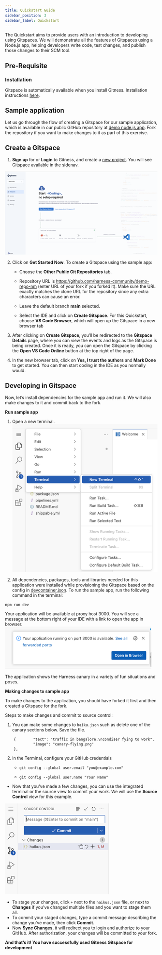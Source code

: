 ```yaml
---
title: Quickstart Guide
sidebar_position: 3
sidebar_label: Quickstart
---
```


The Quickstart aims to provide users with an introduction to developing using Gitspaces. We will demonstrate all the features of Gitspaces using a Node.js app, helping developers write code, test changes, and publish those changes to their SCM tool.

## Pre-Requisite

### Installation

Gitspace is automatically available when you install Gitness. Installation instructions [here](https://docs.gitness.com/).

## Sample application

Let us go through the flow of creating a Gitspace for our sample application, which is available in our public GitHub repository at [demo node.js app](https://github.com/harness-community/demo-repo-nm). Fork the repository if you want to make changes to it as part of this exercise. 

## Create a Gitspace

1. **Sign up** for or **Login** to Gitness, and create a [new project](https://docs.gitness.com/#create-a-project). You will see Gitspace available in the sidenav. 

![](./static/loading-page-gitspace.png)

2. Click on **Get Started Now**. To create a Gitspace using the sample app: 

   * Choose the **Other Public Git Repositories** tab.

   * Repository URL is https://github.com/harness-community/demo-repo-nm (enter URL of your fork if you forked it). Make sure the URL exactly matches the clone URL for the repository since any extra characters can cause an error. 

   * Leave the default branch **main** selected.

   * Select the IDE and click on **Create Gitspace**. For this Quickstart, choose **VS Code Browser**, which will open up the Gitspace in a new browser tab

3. After clicking on **Create Gitspace**, you’ll be redirected to the **Gitspace Details** page, where you can view the events and logs as the Gitspace is being created. Once it is ready, you can open the Gitspace by clicking the **Open VS Code Online** button at the top right of the page.
3. In the new browser tab, click on **Yes, I trust the authors** and **Mark Done** to get started. You can then start coding in the IDE as you normally would.

## Developing in Gitspace

Now, let’s install dependencies for the sample app and run it. We will also make changes to it and commit back to the fork.

**Run sample app**

1. Open a new terminal.
![](./static/open-terminal.png)

2. All dependencies, packages, tools and libraries needed for this application were installed while provisioning the Gitspace based on the config in [devcontainer.json](https://github.com/harness-community/demo-repo-nm/blob/main/.devcontainer/devcontainer.json). To run the sample app, run the following command in the terminal:

```bash
npm run dev
```

Your application will be available at proxy host 3000. You will see a message at the bottom right of your IDE with a link to open the app in browser.
![](./static/sample-app-port-info.png)

The application shows the Harness canary in a variety of fun situations and poses.

**Making changes to sample app**

To make changes to the application, you should  have forked it first and then created a Gitspace for the fork.

 Steps to make changes and commit to source control:

1. You can make some changes to `haiku.json` such as delete one of the canary sections below. Save the file.

```
    {        "text": "traffic in bangalore,\ncondiser fying to work",        
             "image": "canary-flying.png"            
    },
```

2. In the Terminal, configure your GitHub credentials

   - `git config --global user.email "you@example.com" `

   - `git config --global user.name "Your Name"`

- Now that you've made a few changes, you can use the integrated terminal or the source view to commit your work. We will use the **Source Control** view for this example.

![](./static/gitspace-changes.png)

- To stage your changes, click `+` next to the `haikus.json` file, or next to **Changes** if you've changed multiple files and you want to stage them all.
- To commit your staged changes, type a commit message describing the change you've made, then click **Commit**.
- Now **Sync Changes**, it will redirect you to login and authorize to your GitHub. After authorization, your changes will be committed to your fork.

**And that’s it! You have successfully used Gitness Gitspace for development**

